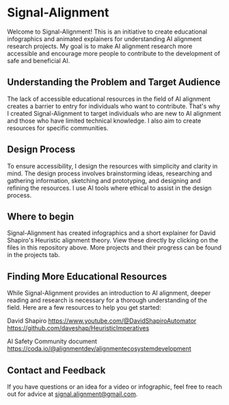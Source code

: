 # Signal-Alignment
Welcome to Signal-Alignment! This is an initiative to create educational infographics and animated explainers for understanding AI alignment research projects. My goal is to make AI alignment research more accessible and encourage more people to contribute to the development of safe and beneficial AI.

## Understanding the Problem and Target Audience
The lack of accessible educational resources in the field of AI alignment creates a barrier to entry for individuals who want to contribute. That's why I created Signal-Alignment to target individuals who are new to AI alignment and those who have limited technical knowledge. I also aim to create resources for specific communities.

## Design Process
To ensure accessibility, I design the resources with simplicity and clarity in mind. The design process involves brainstorming ideas, researching and gathering information, sketching and prototyping, and designing and refining the resources. I use AI tools where ethical to assist in the design process.

## Where to begin
Signal-Alignment has created infographics and a short explainer for David Shapiro's Heuristic alignment theory. View these directly by clicking on the files in this repository above. More projects and their progress can be found in the projects tab.

## Finding More Educational Resources
While Signal-Alignment provides an introduction to AI alignment, deeper reading and research is necessary for a thorough understanding of the field. Here are a few resources to help you get started:

David Shapiro
https://www.youtube.com/@DavidShapiroAutomator
https://github.com/daveshap/HeuristicImperatives

AI Safety Community document
https://coda.io/@alignmentdev/alignmentecosystemdevelopment


## Contact and Feedback
If you have questions or an idea for a video or infographic, feel free to reach out for advice at signal.alignment@gmail.com.

